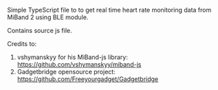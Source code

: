 Simple TypeScript file to to get real time heart rate monitoring data from MiBand 2 using BLE module.

Contains source js file.

Credits to:
1. vshymanskyy for his MiBand-js library: https://github.com/vshymanskyy/miband-js
2. Gadgetbridge opensource project: https://github.com/Freeyourgadget/Gadgetbridge
